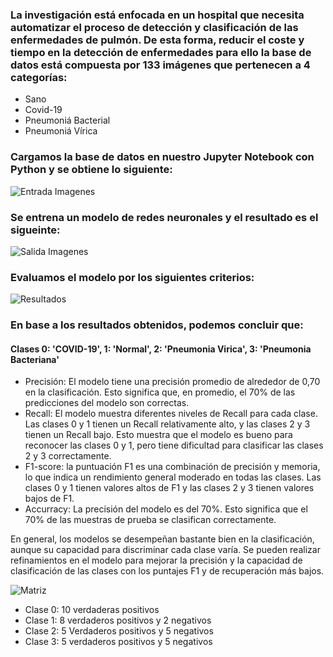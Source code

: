 ### La investigación está enfocada en un hospital que necesita automatizar el proceso de detección y clasificación de las enfermedades de pulmón. De esta forma, reducir el coste y tiempo en la detección de enfermedades para ello la base de datos está compuesta por 133 imágenes que pertenecen a 4 categorías:
* Sano
* Covid-19
* Pneumoniá Bacterial
* Pneumoniá Vírica
### Cargamos la base de datos en nuestro Jupyter Notebook con Python y se obtiene lo siguiente:

![Entrada Imagenes](https://github.com/bastianastudillo98/Projects-Data-Science-/blob/main/Pulmonary%20Diseases/Image/Entrada.png)
### Se entrena un modelo de redes neuronales y el resultado es el sigueinte:

![Salida Imagenes](https://github.com/bastianastudillo98/Projects-Data-Science-/blob/main/Pulmonary%20Diseases/Image/Salida.png)
### Evaluamos el modelo por los siguientes criterios:

![Resultados](https://github.com/bastianastudillo98/Projects-Data-Science-/blob/main/Pulmonary%20Diseases/Image/Resultados.png)
### En base a los resultados obtenidos, podemos concluir que:
#### Clases 0: 'COVID-19', 1: 'Normal', 2: 'Pneumonia Virica', 3: 'Pneumonia Bacteriana'

- Precisión: El modelo tiene una precisión promedio de alrededor de 0,70 en la clasificación. Esto significa que, en promedio, el 70% de las predicciones del modelo son correctas.
- Recall: El modelo muestra diferentes niveles de Recall para cada clase. Las clases 0 y 1 tienen un Recall relativamente alto, y las clases 2 y 3 tienen un Recall bajo. Esto muestra que el modelo es bueno para reconocer las clases 0 y 1, pero tiene dificultad para clasificar las clases 2 y 3 correctamente.
- F1-score: la puntuación F1 es una combinación de precisión y memoria, lo que indica un rendimiento general moderado en todas las clases. Las clases 0 y 1 tienen valores altos de F1 y las clases 2 y 3 tienen valores bajos de F1.
- Accurracy: La precisión del modelo es del 70%. Esto significa que el 70% de las muestras de prueba se clasifican correctamente.

En general, los modelos se desempeñan bastante bien en la clasificación, aunque su capacidad para discriminar cada clase varía. Se pueden realizar refinamientos en el modelo para mejorar la precisión y la capacidad de clasificación de las clases con los puntajes F1 y de recuperación más bajos.

![Matriz](https://github.com/bastianastudillo98/Projects-Data-Science-/blob/main/Pulmonary%20Diseases/Image/Matriz.png)

* Clase 0: 10 verdaderas positivos
* Clase 1: 8 verdaderos positivos y 2 negativos
* Clase 2: 5 Verdaderos positivos y 5 negativos
* Clase 3: 5 verdaderos positivos y 5 negativos
